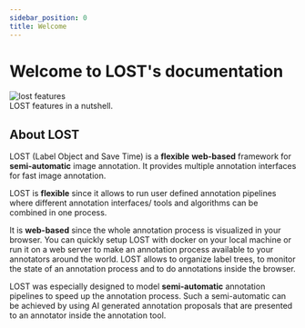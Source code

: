 ```yaml
---
sidebar_position: 0
title: Welcome
---
```


# Welcome to LOST's documentation

![lost features](/img/LOSTFeaturesIn40seconds.gif)  
LOST features in a nutshell.

## About LOST

LOST (Label Object and Save Time) is a **flexible** **web-based**
framework for **semi-automatic** image annotation. It provides multiple
annotation interfaces for fast image annotation.

LOST is **flexible** since it allows to run user defined annotation
pipelines where different annotation interfaces/ tools and algorithms
can be combined in one process.

It is **web-based** since the whole annotation process is visualized in
your browser. You can quickly setup LOST with docker on your local
machine or run it on a web server to make an annotation process
available to your annotators around the world. LOST allows to organize
label trees, to monitor the state of an annotation process and to do
annotations inside the browser.

LOST was especially designed to model **semi-automatic** annotation
pipelines to speed up the annotation process. Such a semi-automatic can
be achieved by using AI generated annotation proposals that are
presented to an annotator inside the annotation tool.
